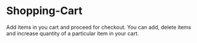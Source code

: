 # Shopping-Cart
Add items in you cart and proceed for checkout. You can add, delete items and increase quantity of a particular item in your cart. 
